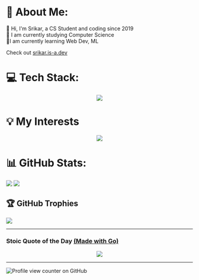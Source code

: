 # 💫 About Me:
🚀 Hi, I'm Srikar, a CS Student and coding since 2019<br>🔭 I am currently studying Computer Science<br>🌱I am currently learning Web Dev, ML<br>

Check out <a href="https://srikar.is-a.dev" target="_blank" rel="noopener noreferrer">srikar.is-a.dev</a>


# 💻 Tech Stack:

<p align="center">
  <a href="https://skillicons.dev">
    <img src="https://skillicons.dev/icons?i=html,css,js,ts,react,angular,p5js,processing,flutter,dart,express,python,go,c,cpp,bash,arduino,raspberrypi&theme=light&perline=6" />
  </a>
</p>

# 💡 My Interests
<!---https://github.com/user-attachments/assets/7a1cc3d7-5d61-4351-a089-7afe264f3e38-->

<p align="center">
  <img src="https://github.com/user-attachments/assets/0f5a945a-f0cf-40f8-bfcc-fb874784bfdb">
</p>






# 📊 GitHub Stats:
![](https://github-readme-streak-stats.herokuapp.com/?user=Mystery-Coder&theme=neon)
![](https://github-readme-stats.vercel.app/api/top-langs/?username=Mystery-Coder&theme=neon&include_all_commits=true&layout=compact)

## 🏆 GitHub Trophies
![](https://github-profile-trophy.vercel.app/?username=Mystery-Coder&theme=algolia&no-frame=false&no-bg=false&margin-w=4)

---

### Stoic Quote of the Day <a href="https://github.com/Mystery-Coder/go-stoic-quotes">(Made with Go)</a>
<p align="center">
  <img src="https://go-stoic-quotes-production.up.railway.app/stoic-quote-svg?theme=random&t=1221">
</p>

---
![Profile view counter on GitHub](https://komarev.com/ghpvc/?username=Mystery-Coder)


<!-- Proudly created with GPRM ( https://gprm.itsvg.in ) -->
